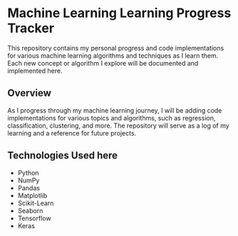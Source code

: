 # Machine Learning Learning Progress Tracker

This repository contains my personal progress and code implementations for various machine learning algorithms and techniques as I learn them. Each new concept or algorithm I explore will be documented and implemented here.

## Overview

As I progress through my machine learning journey, I will be adding code implementations for various topics and algorithms, such as regression, classification, clustering, and more. The repository will serve as a log of my learning and a reference for future projects.

## Technologies Used here

- Python
- NumPy
- Pandas
- Matplotlib
- Scikit-Learn
- Seaborn 
- Tensorflow
- Keras

